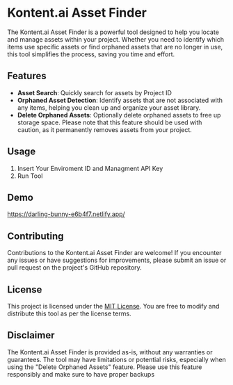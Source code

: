 # Kontent.ai Asset Finder

The Kontent.ai Asset Finder is a powerful tool designed to help you locate and manage assets within your project. Whether you need to identify which items use specific assets or find orphaned assets that are no longer in use, this tool simplifies the process, saving you time and effort.

## Features

- **Asset Search**: Quickly search for assets by Project ID
- **Orphaned Asset Detection**: Identify assets that are not associated with any items, helping you clean up and organize your asset library.
- **Delete Orphaned Assets**: Optionally delete orphaned assets to free up storage space. Please note that this feature should be used with caution, as it permanently removes assets from your project.


## Usage

1. Insert Your Enviroment ID and Managment API Key  
2. Run Tool 

## Demo 
https://darling-bunny-e6b4f7.netlify.app/


## Contributing

Contributions to the Kontent.ai Asset Finder are welcome! If you encounter any issues or have suggestions for improvements, please submit an issue or pull request on the project's GitHub repository.

## License

This project is licensed under the [MIT License](LICENSE). You are free to modify and distribute this tool as per the license terms.

## Disclaimer

The Kontent.ai Asset Finder is provided as-is, without any warranties or guarantees. The tool may have limitations or potential risks, especially when using the "Delete Orphaned Assets" feature. Please use this feature responsibly and make sure to have proper backups
